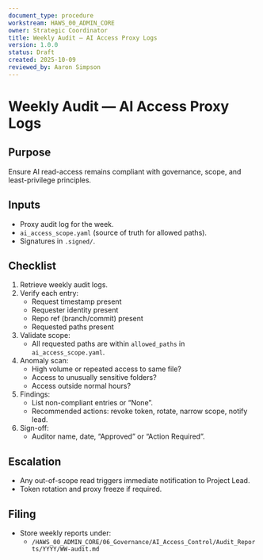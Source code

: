 ```yaml
---
document_type: procedure
workstream: HAWS_00_ADMIN_CORE
owner: Strategic Coordinator
title: Weekly Audit — AI Access Proxy Logs
version: 1.0.0
status: Draft
created: 2025-10-09
reviewed_by: Aaron Simpson
---
```


# Weekly Audit — AI Access Proxy Logs

## Purpose
Ensure AI read-access remains compliant with governance, scope, and least-privilege principles.

## Inputs
- Proxy audit log for the week.
- `ai_access_scope.yaml` (source of truth for allowed paths).
- Signatures in `.signed/`.

## Checklist
1. Retrieve weekly audit logs.
2. Verify each entry:
   - Request timestamp present
   - Requester identity present
   - Repo ref (branch/commit) present
   - Requested paths present
3. Validate scope:
   - All requested paths are within `allowed_paths` in `ai_access_scope.yaml`.
4. Anomaly scan:
   - High volume or repeated access to same file?
   - Access to unusually sensitive folders?
   - Access outside normal hours?
5. Findings:
   - List non-compliant entries or “None”.
   - Recommended actions: revoke token, rotate, narrow scope, notify lead.
6. Sign-off:
   - Auditor name, date, “Approved” or “Action Required”.

## Escalation
- Any out-of-scope read triggers immediate notification to Project Lead.
- Token rotation and proxy freeze if required.

## Filing
- Store weekly reports under:
  - `/HAWS_00_ADMIN_CORE/06_Governance/AI_Access_Control/Audit_Reports/YYYY/WW-audit.md`
